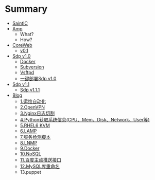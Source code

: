 # Summary

* [SaintIC](README.md)
* [Amp](amp/README.md)
   * What?
   * How?
* [CoreWeb](coreweb/README.md)
   * [v0.1](coreweb/0.1.md)
* [Sdp v1.0](sdpv1.0/README.md)
   * [Docker](sdpv1.0/docker.md)
   * [Subversion](sdpv1.0/subversion.md)
   * [Vsftpd](sdpv1.0/vsftpd.md)
   * [一键部署Sdp v1.0](sdpv1.0/autodeploy.md)
* [Sdp v1.1](sdpv1.1/README.md)
   * [Sdp v1.1.1](sdpv1.1/sdp_v1.1.1.md)
* [Blog](blog/README.md)
   * [1.运维自动化](blog/1.md)
   * [2.OpenVPN](blog/2.md)
   * [3.Nginx日志切割](blog/3.md)
   * [4.Python获取系统信息(CPU、Mem、Disk、Network、User等)](blog/4.md)
   * [5.RHEL6 KVM](blog/5.md)
   * [6.LAMP](blog/6.md)
   * [7.服务检测脚本](blog/7.md)
   * [8.LNMP](blog/8.md)
   * [9.Docker](blog/9.md)
   * [10.NoSQL](blog/10.md)
   * [11.百度主动推送接口](blog/11.md)
   * [12.MySQL库重命名](blog/12.md)
   * 13.puppet

